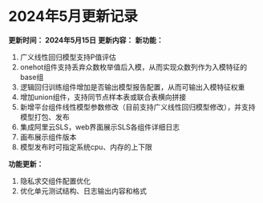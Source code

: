 # 2024年5月更新记录

**更新时间： 2024年5月15日**
**更新内容：**
**新功能：**

1. 广义线性回归模型支持P值评估
2. onehot组件支持丢弃众数枚举值后入模，从而实现众数列作为入模特征的base组
3. 逻辑回归训练组件增加是否输出模型报告配置，从而可输出入模特征权重
4. 增加union组件，支持同节点样本表或联合表横向拼接
5. 新增平台组件线性模型参数修改（目前支持广义线性回归模型修改），并支持模型打包、发布
6. 集成阿里云SLS，web界面展示SLS各组件详细日志
7. 画布展示组件版本
8. 模型发布时可指定系统cpu、内存的上下限

**功能更新：**

1. 隐私求交组件配置优化
2. 优化单元测试结构、日志输出内容和格式